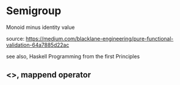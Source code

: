 # Semigroup

Monoid minus identity value

source: <https://medium.com/blacklane-engineering/pure-functional-validation-64a7885d22ac>

see also, Haskell Programming from the first Principles

## <>, mappend operator
